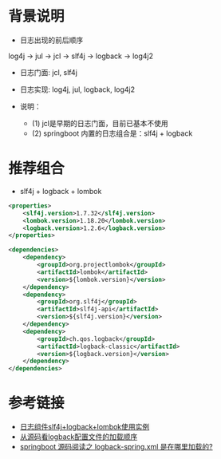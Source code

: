 # 背景说明

- 日志出现的前后顺序

log4j -> jul -> jcl -> slf4j -> logback -> log4j2

- 日志门面: jcl, slf4j

- 日志实现: log4j, jul, logback, log4j2

- 说明：
  - (1) jcl是早期的日志门面，目前已基本不使用
  - (2) springboot 内置的日志组合是：slf4j + logback
  
# 推荐组合

- slf4j + logback + lombok

```xml
<properties>
    <slf4j.version>1.7.32</slf4j.version>
    <lombok.version>1.18.20</lombok.version>
    <logback.version>1.2.6</logback.version>
</properties>

<dependencies>
    <dependency>
        <groupId>org.projectlombok</groupId>
        <artifactId>lombok</artifactId>
        <version>${lombok.version}</version>
    </dependency>
    <dependency>
        <groupId>org.slf4j</groupId>
        <artifactId>slf4j-api</artifactId>
        <version>${slf4j.version}</version>
    </dependency>
    <dependency>
        <groupId>ch.qos.logback</groupId>
        <artifactId>logback-classic</artifactId>
        <version>${logback.version}</version>
    </dependency>
</dependencies>
```

# 参考链接

- [日志组件slf4j+logback+lombok使用实例](https://www.cnblogs.com/kendoziyu/p/15572311.html)
- [从源码看logback配置文件的加载顺序](https://blog.csdn.net/qq_28112995/article/details/107871235)
- [springboot 源码阅读之 logback-spring.xml 是在哪里加载的?](https://blog.csdn.net/heshiyuan1406146854/article/details/100930734?spm=1001.2101.3001.6661.1&utm_medium=distribute.pc_relevant_t0.none-task-blog-2%7Edefault%7ECTRLIST%7ERate-1.pc_relevant_default&depth_1-utm_source=distribute.pc_relevant_t0.none-task-blog-2%7Edefault%7ECTRLIST%7ERate-1.pc_relevant_default&utm_relevant_index=1)
